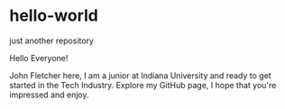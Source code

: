 # hello-world
just another repository

Hello Everyone!

John Fletcher here, I am a junior at Indiana University and ready to get started in the Tech Industry.
Explore my GitHub page, I hope that you're impressed and enjoy.
